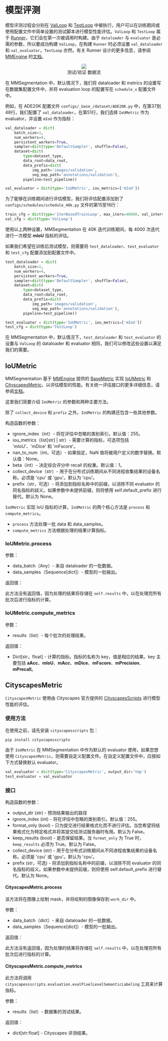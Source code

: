# 模型评测

模型评测过程会分别在 [ValLoop](https://github.com/open-mmlab/mmengine/blob/main/mmengine/runner/loops.py#L300) 和 [TestLoop](https://github.com/open-mmlab/mmengine/blob/main/mmengine/runner/loops.py#L373) 中被执行，用户可以在训练期间或使用配置文件中简单设置的测试脚本进行模型性能评估。`ValLoop` 和 `TestLoop` 属于 [Runner](https://github.com/open-mmlab/mmengine/blob/main/mmengine/runner/runner.py#L59)，它们会在第一次被调用时构建。由于 `dataloader` 与 `evaluator` 是必需的参数，所以要成功构建 `ValLoop`，在构建 `Runner` 时必须设置 `val_dataloader` 和 `val_evaluator`，`TestLoop` 亦然。有关 Runner 设计的更多信息，请参阅 [MMEngine](https://github.com/open-mmlab/mmengine) 的[文档](https://github.com/open-mmlab/mmengine/blob/main/docs/zh_cn/design/runner.md)。

<center>
  <img src='../../../resources/test_step.png' />
  <center>测试/验证 数据流</center>
</center>

在 MMSegmentation 中，默认情况下，我们将 dataloader 和 metrics 的设置写在数据集配置文件中，并将 evaluation loop 的配置写在 `schedule_x` 配置文件中。

例如，在 ADE20K 配置文件 `configs/_base_/dataset/ADE20K.py` 中，在第37到48行，我们配置了 `val_dataloader`，在第51行，我们选择 `IoUMetric` 作为 evaluator，并设置 `mIoU` 作为指标：

```python
val_dataloader = dict(
    batch_size=1,
    num_workers=4,
    persistent_workers=True,
    sampler=dict(type='DefaultSampler', shuffle=False),
    dataset=dict(
        type=dataset_type,
        data_root=data_root,
        data_prefix=dict(
            img_path='images/validation',
            seg_map_path='annotations/validation'),
        pipeline=test_pipeline))

val_evaluator = dict(type='IoUMetric', iou_metrics=['mIoU'])
```

为了能够在训练期间进行评估模型，我们将评估配置添加到了 `configs/schedules/schedule_40k.py` 文件的第15至16行：

```python
train_cfg = dict(type='IterBasedTrainLoop', max_iters=40000, val_interval=4000)
val_cfg = dict(type='ValLoop')
```

使用以上两种设置，MMSegmentation 在 40K 迭代训练期间，每 4000 次迭代进行一次模型 **mIoU** 指标的评估。

如果我们希望在训练后测试模型，则需要将 `test_dataloader`、`test_evaluator` 和 `test_cfg` 配置添加到配置文件中。

```python
test_dataloader = dict(
    batch_size=1,
    num_workers=4,
    persistent_workers=True,
    sampler=dict(type='DefaultSampler', shuffle=False),
    dataset=dict(
        type=dataset_type,
        data_root=data_root,
        data_prefix=dict(
            img_path='images/validation',
            seg_map_path='annotations/validation'),
        pipeline=test_pipeline))

test_evaluator = dict(type='IoUMetric', iou_metrics=['mIoU'])
test_cfg = dict(type='TestLoop')
```

在 MMSegmentation 中，默认情况下，`test_dataloader` 和 `test_evaluator` 的设置与 `ValLoop` 的 dataloader 和 evaluator 相同，我们可以修改这些设置以满足我们的需要。

## IoUMetric

MMSegmentation 基于 [MMEngine](https://github.com/open-mmlab/mmengine) 提供的 [BaseMetric](https://github.com/open-mmlab/mmengine/blob/main/mmengine/evaluator/metric.py) 实现 [IoUMetric](https://github.com/open-mmlab/mmsegmentation/blob/1.x/mmseg/evaluation/metrics/iou_metric.py) 和 [CityscapesMetric](https://github.com/open-mmlab/mmsegmentation/blob/1.x/mmseg/evaluation/metrics/citys_metric.py)，以评估模型的性能。有关统一评估接口的更多详细信息，请参阅[文档](https://mmengine.readthedocs.io/zh_CN/latest/tutorials/evaluation.html)。

这里我们简要介绍 `IoUMetric` 的参数和两种主要方法。

除了 `collect_device` 和 `prefix` 之外，`IoUMetric` 的构建还包含一些其他参数。

构造函数的参数：

- ignore_index（int）- 将在评估中忽略的类别索引。默认值：255。
- iou_metrics（list\[str\] | str）- 需要计算的指标，可选项包括 'mIoU'、'mDice' 和 'mFscore'。
- nan_to_num（int，可选）- 如果指定，NaN 值将被用户定义的数字替换。默认值：None。
- beta（int）- 决定综合评分中 recall 的权重。默认值：1。
- collect_device（str）- 用于在分布式训练期间从不同进程收集结果的设备名称。必须是 'cpu' 或 'gpu'。默认为 'cpu'。
- prefix（str，可选）- 将添加到指标名称中的前缀，以消除不同 evaluator 的同名指标的歧义。如果参数中未提供前缀，则将使用 self.default_prefix 进行替代。默认为 None。

`IoUMetric` 实现 IoU 指标的计算，`IoUMetric` 的两个核心方法是 `process` 和 `compute_metrics`。

- `process` 方法处理一批 data 和 data_samples。
- `compute_metrics` 方法根据处理的结果计算指标。

### IoUMetric.process

参数：

- data_batch（Any）- 来自 dataloader 的一批数据。
- data_samples（Sequence\[dict\]）- 模型的一批输出。

返回值：

此方法没有返回值，因为处理的结果将存储在 `self.results` 中，以在处理完所有批次后进行指标的计算。

### IoUMetric.compute_metrics

参数：

- results（list）- 每个批次的处理结果。

返回值：

- Dict\[str，float\] - 计算的指标。指标的名称为 key，值是相应的结果。key 主要包括 **aAcc**、**mIoU**、**mAcc**、**mDice**、**mFscore**、**mPrecision**、**mPrecall**。

## CityscapesMetric

`CityscapesMetric` 使用由 Cityscapes 官方提供的 [CityscapesScripts](https://github.com/mcordts/cityscapesScripts) 进行模型性能的评估。

### 使用方法

在使用之前，请先安装 `cityscapesscripts` 包：

```shell
pip install cityscapesscripts
```

由于 `IoUMetric` 在 MMSegmentation 中作为默认的 evaluator 使用，如果您想使用 `CityscapesMetric`，则需要自定义配置文件。在自定义配置文件中，应按如下方式替换默认 evaluator。

```python
val_evaluator = dict(type='CityscapesMetric', output_dir='tmp')
test_evaluator = val_evaluator
```

### 接口

构造函数的参数：

- output_dir (str) - 预测结果输出的路径
- ignore_index (int) - 将在评估中忽略的类别索引。默认值：255。
- format_only (bool) - 只为提交进行结果格式化而不进行评估。当您希望将结果格式化为特定格式并将其提交给测试服务器时有用。默认为 False。
- keep_results (bool) - 是否保留结果。当 `format_only` 为 True 时，`keep_results` 必须为 True。默认为 False。
- collect_device (str) - 用于在分布式训练期间从不同进程收集结果的设备名称。必须是 'cpu' 或 'gpu'。默认为 'cpu'。
- prefix (str，可选) - 将添加到指标名称中的前缀，以消除不同 evaluator 的同名指标的歧义。如果参数中未提供前缀，则将使用 self.default_prefix 进行替代。默认为 None。

#### CityscapesMetric.process

该方法将在图像上绘制 mask，并将绘制的图像保存到 `work_dir` 中。

参数：

- data_batch（dict）- 来自 dataloader 的一批数据。
- data_samples（Sequence\[dict\]）- 模型的一批输出。

返回值：

此方法没有返回值，因为处理的结果将存储在 `self.results` 中，以在处理完所有批次后进行指标的计算。

#### CityscapesMetric.compute_metrics

此方法将调用 `cityscapessscripts.evaluation.evalPixelLevelSemanticLabeling` 工具来计算指标。

参数：

- results（list）- 数据集的测试结果。

返回值：

- dict\[str:float\] - Cityscapes 评测结果。
